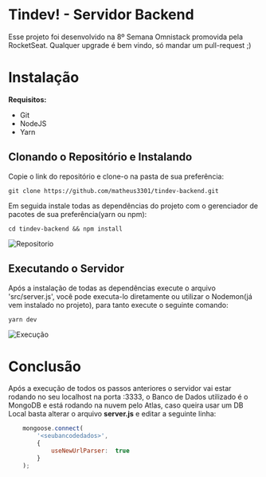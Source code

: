 # Tindev! - Servidor Backend

 Esse projeto foi desenvolvido na 8º Semana Omnistack promovida pela RocketSeat. Qualquer upgrade é bem vindo, só mandar um pull-request ;)

# Instalação

**Requisitos:** 

 - Git
 - NodeJS
 - Yarn

## Clonando o Repositório e Instalando

Copie o link do repositório e clone-o  na pasta de sua preferência:

    git clone https://github.com/matheus3301/tindev-backend.git

Em seguida instale todas as dependências do projeto com o gerenciador de pacotes de sua preferência(yarn ou npm):

    cd tindev-backend && npm install

![Repositorio](https://i.imgsafe.org/fe/fe85df3ab6.gif)

## Executando o Servidor

Após a instalação de todas as dependências execute o arquivo 'src/server.js', você pode executa-lo diretamente ou utilizar o Nodemon(já vem instalado no projeto), para tanto execute o seguinte comando:

    yarn dev

![Execução](https://i.imgsafe.org/fe/fe8d392731.gif)
 

# Conclusão

Após a execução de todos os passos anteriores o servidor vai estar rodando no seu localhost na porta :3333, o Banco de Dados utilizado é o MongoDB e está rodando na nuvem pelo Atlas, caso queira usar um DB Local basta alterar o arquivo **server.js** e editar a seguinte linha:

```javascript
	mongoose.connect(
		'<seubancodedados>',
		{
			useNewUrlParser:  true
		}
	);
```
 

